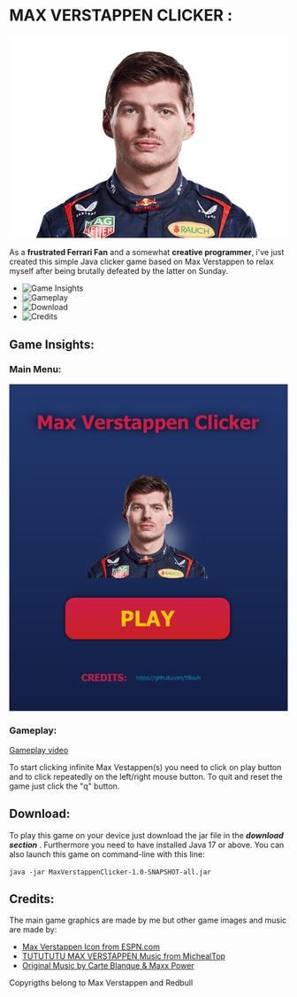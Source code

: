 # MAX VERSTAPPEN CLICKER :

<p align="center">
  <img src="./src/main/resources/org/fillouh/maxverstappenclicker/assets/max2.png" alt="Max Verstappen Logo">
</p>


As a **frustrated Ferrari Fan** and a somewhat **creative programmer**, i've just created this simple Java clicker game based on Max Verstappen to relax myself after being brutally defeated by the latter on Sunday.

* ![Game Insights](#Game-Insights:)
* ![Gameplay](#Gameplay:)
* ![Download](#Download:)
* ![Credits](#Credits:)


## Game Insights:

### Main Menu:
<p align="center">
  <img src="./src/main/resources/org/fillouh/maxverstappenclicker/git-documents/main-menu.png" alt="Main Menu">
</p>

### Gameplay:
[Gameplay video]("https://github.com/Fillouh/MaxVerstappenClicker/blob/main/src/main/resources/org/fillouh/maxverstappenclicker/git-documents/gameplay.mp4")

To start clicking infinite Max Vestappen(s) you need to click on play button and to click repeatedly on the left/right mouse button. To quit and reset the game just click the "q" button.


## Download:
To play this game on your device just download the jar file in the ***download section*** . Furthermore you need to have installed Java 17 or above.
You can also launch this game on command-line with this line:

```java -jar MaxVerstappenClicker-1.0-SNAPSHOT-all.jar```


## Credits:
The main game graphics are made by me but other game images and music are made by:

* [Max Verstappen Icon from ESPN.com](https://a.espncdn.com)
* [TUTUTUTU MAX VERSTAPPEN Music from MichealTop](https://www.youtube.com/watch?v=q9Bv0B-wJ5s&pp=ygUVdHV0dXR1IG1heCB2ZXJzdGFwcGVu)
* [Original Music by Carte Blanque & Maxx Power](https://www.youtube.com/watch?v=jG2AciJ3zHY&pp=ygUVdHV0dXR1IG1heCB2ZXJzdGFwcGVu)

Copyrigths belong to Max Verstappen and Redbull



